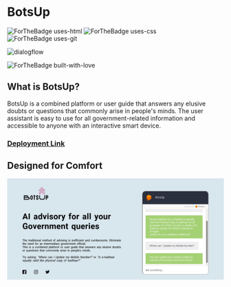 # BotsUp

![ForTheBadge uses-html](http://ForTheBadge.com/images/badges/uses-html.svg)
![ForTheBadge uses-css](http://ForTheBadge.com/images/badges/uses-css.svg)
![ForTheBadge uses-git](http://ForTheBadge.com/images/badges/uses-git.svg)

<img alt="dialogflow" src="https://external-content.duckduckgo.com/iu/?u=https%3A%2F%2Fwww.drupal.org%2Ffiles%2Fproject-images%2Fdialogflownpng.png&f=1&nofb=1" height="40">

![ForTheBadge built-with-love](http://ForTheBadge.com/images/badges/built-with-love.svg)

## What is BotsUp?

BotsUp is a combined platform or user guide that answers any elusive doubts or questions that commonly arise in people's minds. The user assistant is easy to use for all government-related information and accessible to anyone with an interactive smart device.

### [Deployment Link](https://sanket-mathur.github.io/BotsUp/)

## Designed for Comfort
![Deskop View](./dispaly/desktop.png)
